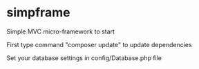 # simpframe
Simple MVC micro-framework to start

First type command "composer update" to update dependencies

Set your database settings in config/Database.php file
